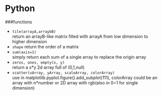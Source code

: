 Python
==

###functions
+ `tile(arrayA,arraybB)`  
return an arrayB-like matrix filled with arrayA from low dimension to higher dimension
+ `shape` 
return the order of a matrix
+ `sum(axis=1)`  
simply return each sum of a single array to replace the origin array 
+ `zeros, ones, empty(x, y)`  
return a x*y 2d array full of (0,1,null)
+ `scatter(xArray, yArray, scaleArray, colorArray)`  
use in matplotlib.pyplot.figure().add_subplot(111), colorArray could be an array with n*number or 2D array with rgb(also in 0~1 for single dimension)
